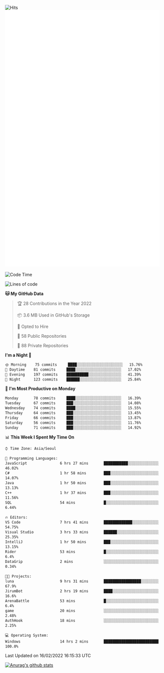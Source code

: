 ![Hits](https://hits.seeyoufarm.com/api/count/incr/badge.svg?url=https%3A%2F%2Fgithub.com%2Fkokose1234&count_bg=%2379C83D&title_bg=%23555555&icon=apple.svg&icon_color=%23E7E7E7&title=hits&edge_flat=false)
<br/>
![Metrics](https://github.com/kokose1234/kokose1234/blob/main/github-metrics.svg)

<!--START_SECTION:waka-->
![Code Time](http://img.shields.io/badge/Code%20Time-476%20hrs%2030%20mins-blue)

![Lines of code](https://img.shields.io/badge/From%20Hello%20World%20I%27ve%20Written-8%20Million%20lines%20of%20code-blue)

**🐱 My GitHub Data** 

> 🏆 28 Contributions in the Year 2022
 > 
> 📦 3.6 MB Used in GitHub's Storage 
 > 
> 💼 Opted to Hire
 > 
> 📜 58 Public Repositories 
 > 
> 🔑 88 Private Repositories  
 > 
**I'm a Night 🦉** 

```text
🌞 Morning    75 commits     ████░░░░░░░░░░░░░░░░░░░░░   15.76% 
🌆 Daytime    81 commits     ████░░░░░░░░░░░░░░░░░░░░░   17.02% 
🌃 Evening    197 commits    ██████████░░░░░░░░░░░░░░░   41.39% 
🌙 Night      123 commits    ██████░░░░░░░░░░░░░░░░░░░   25.84%

```
📅 **I'm Most Productive on Monday** 

```text
Monday       78 commits     ████░░░░░░░░░░░░░░░░░░░░░   16.39% 
Tuesday      67 commits     ███░░░░░░░░░░░░░░░░░░░░░░   14.08% 
Wednesday    74 commits     ████░░░░░░░░░░░░░░░░░░░░░   15.55% 
Thursday     64 commits     ███░░░░░░░░░░░░░░░░░░░░░░   13.45% 
Friday       66 commits     ███░░░░░░░░░░░░░░░░░░░░░░   13.87% 
Saturday     56 commits     ███░░░░░░░░░░░░░░░░░░░░░░   11.76% 
Sunday       71 commits     ███░░░░░░░░░░░░░░░░░░░░░░   14.92%

```


📊 **This Week I Spent My Time On** 

```text
⌚︎ Time Zone: Asia/Seoul

💬 Programming Languages: 
JavaScript               6 hrs 27 mins       ███████████░░░░░░░░░░░░░░   46.02% 
C#                       1 hr 58 mins        ███░░░░░░░░░░░░░░░░░░░░░░   14.07% 
Java                     1 hr 50 mins        ███░░░░░░░░░░░░░░░░░░░░░░   13.13% 
C++                      1 hr 37 mins        ███░░░░░░░░░░░░░░░░░░░░░░   11.56% 
SQL                      54 mins             █░░░░░░░░░░░░░░░░░░░░░░░░   6.44%

🔥 Editors: 
VS Code                  7 hrs 41 mins       █████████████░░░░░░░░░░░░   54.75% 
Visual Studio            3 hrs 33 mins       ██████░░░░░░░░░░░░░░░░░░░   25.35% 
IntelliJ                 1 hr 50 mins        ███░░░░░░░░░░░░░░░░░░░░░░   13.15% 
Rider                    53 mins             █░░░░░░░░░░░░░░░░░░░░░░░░   6.4% 
DataGrip                 2 mins              ░░░░░░░░░░░░░░░░░░░░░░░░░   0.34%

🐱‍💻 Projects: 
luna                     9 hrs 31 mins       █████████████████░░░░░░░░   67.9% 
JirumBot                 2 hrs 19 mins       ████░░░░░░░░░░░░░░░░░░░░░   16.6% 
ArenaBattle              53 mins             █░░░░░░░░░░░░░░░░░░░░░░░░   6.4% 
game                     20 mins             ░░░░░░░░░░░░░░░░░░░░░░░░░   2.48% 
AuthHook                 18 mins             ░░░░░░░░░░░░░░░░░░░░░░░░░   2.25%

💻 Operating System: 
Windows                  14 hrs 2 mins       █████████████████████████   100.0%

```


 Last Updated on 16/02/2022 16:15:33 UTC
<!--END_SECTION:waka-->

[![Anurag's github stats](https://github-readme-stats.vercel.app/api?username=kokose1234&theme=dracula)](https://github.com/anuraghazra/github-readme-stats)



	
